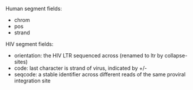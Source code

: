 Human segment fields:
  - chrom
  - pos
  - strand

HIV segment fields:
  - orientation: the HIV LTR sequenced across (renamed to ltr by collapse-sites)
  - code: last character is strand of virus, indicated by +/-
  - seqcode: a stable identifier across different reads of the same proviral integration site
